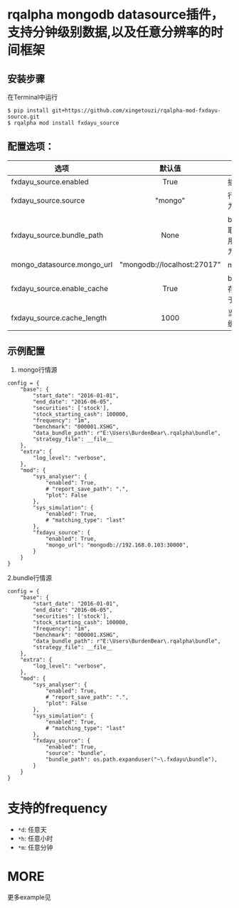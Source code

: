 # rqalpha mongodb datasource插件，支持分钟级别数据,以及任意分辨率的时间框架

## 安装步骤
在Terminal中运行
```
$ pip install git+https://github.com/xingetouzi/rqalpha-mod-fxdayu-source.git
$ rqalpha mod install fxdayu_source
```

## 配置选项：
| 选项 | 默认值 | 说明 |
| --- | :--: | --- |
| fxdayu\_source.enabled | True | 插件开关 |
| fxdayu\_source.source | "mongo" | 行情源类型，可选值为"mongo", "bundle" |
| fxdayu\_source.bundle\_path| None | bundle数据文件位置，默认取"~\\.fxdayu\\bundle", 可以用环境变量覆盖，取值为"$FXDAYU\_ROOT\\bundle" |
| mongo\_datasource.mongo\_url | "mongodb://localhost:27017" | mongodb数据库地址 |
| fxdayu\_source.enable\_cache | True | bool型，是否开启分页读取缓存优化功能(缓存优化仅适用于回测)。|
| fxdayu\_source.cache\_length | 1000 | 当开启缓存优化时，指定单页缓存的条目数 |

## 示例配置

1. mongo行情源
```
config = {
    "base": {
        "start_date": "2016-01-01",
        "end_date": "2016-06-05",
        "securities": ['stock'],
        "stock_starting_cash": 100000,
        "frequency": "1m",
        "benchmark": "000001.XSHG",
        "data_bundle_path": r"E:\Users\BurdenBear\.rqalpha\bundle",
        "strategy_file": __file__
    },
    "extra": {
        "log_level": "verbose",
    },
    "mod": {
        "sys_analyser": {
            "enabled": True,
            # "report_save_path": ".",
            "plot": False
        },
        "sys_simulation": {
            "enabled": True,
            # "matching_type": "last"
        },
        "fxdayu_source": {
            "enabled": True,
            "mongo_url": "mongodb://192.168.0.103:30000",
        }
    }
}
```

2.bundle行情源
```
config = {
    "base": {
        "start_date": "2016-01-01",
        "end_date": "2016-06-05",
        "securities": ['stock'],
        "stock_starting_cash": 100000,
        "frequency": "1m",
        "benchmark": "000001.XSHG",
        "data_bundle_path": r"E:\Users\BurdenBear\.rqalpha\bundle",
        "strategy_file": __file__
    },
    "extra": {
        "log_level": "verbose",
    },
    "mod": {
        "sys_analyser": {
            "enabled": True,
            # "report_save_path": ".",
            "plot": False
        },
        "sys_simulation": {
            "enabled": True,
            # "matching_type": "last"
        },
        "fxdayu_source": {
            "enabled": True,
            "source": "bundle",
            "bundle_path": os.path.expanduser("~\.fxdayu\bundle"),
        }
    }
}
```

# 支持的frequency
+ ```*d```: 任意天
+ ```*h```: 任意小时
+ ```*m```: 任意分钟

# MORE
更多example见

